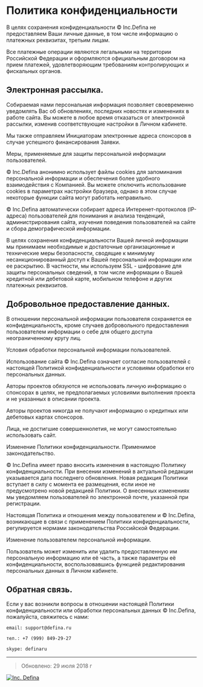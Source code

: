 # Политика конфиденциальности

В целях сохранения конфиденциальности © Inc.Defina не предоставляем Ваши личные данные, в том числе информацию о платежных реквизитах, третьим лицам.

Все платежные операции являются легальными на территории Российской Федерации и оформляются официальным договором на прием платежей, удовлетворяющим требованиям контролирующих и фискальных органов.

## Электронная рассылка.

Собираемая нами персональная информация позволяет своевременно уведомлять Вас об обновлениях, последних новостях и изменениях в работе сайта. Вы можете в любое время отказаться от электронной рассылки, изменив соответствующие настройки в Личном кабинете.

Мы также отправляем Инициаторам электронные адреса спонсоров в случае успешного финансирования Заявки.

Меры, применяемые для защиты персональной информации пользователей.

© Inc.Defina анонимно использует файлы cookies для запоминания персональной информации и обеспечения более удобного взаимодействия с Компанией. Вы можете отключить использование cookies в параметрах настройки браузера, однако в этом случае некоторые функции сайта могут работать неправильно.

© Inc.Defina автоматически собирает адреса Интеренет-протоколов (IP-адреса) пользователей для понимания и анализа тенденций, администрирования сайта, изучения поведения пользователей на сайте и сбора демографической информации.

В целях сохранения конфиденциальности Вашей личной информации мы принимаем необходимые и достаточные организационные и технические меры безопасности, сводящие к минимуму несанкционированный доступ к Вашей персональной информации или ее раскрытию. В частности, мы используем SSL - шифрование для защиты персональных сведений, в том числе информации о Вашей кредитной или дебетовой карте, мобильном телефоне и других платежных реквизитов.

## Добровольное предоставление данных.

В отношении персональной информации пользователя сохраняется ее конфиденциальность, кроме случаев добровольного предоставления пользователем информации о себе для общего доступа неограниченному кругу лиц.

Условия обработки персональной информации пользователей.

Использование сайта © Inc.Defina означает согласие пользователей с настоящей Политикой конфиденциальности и условиями обработки его персональных данных.

Авторы проектов обязуются не использовать личную информацию о спонсорах в целях, не предполагаемых условиями выполнения проекта и не указанных в описании проекта.

Авторы проектов никогда не получают информацию о кредитных или дебетовых картах спонсоров.

Лица, не достигшие совершеннолетия, не могут самостоятельно использовать сайт.

Изменение Политики конфиденциальности. Применимое законодательство.

© Inc.Defina имеет право вносить изменения в настоящую Политику конфиденциальности. При внесении изменений в актуальной редакции указывается дата последнего обновления. Новая редакция Политики вступает в силу с момента ее размещения, если иное не предусмотрено новой редакцией Политики. О внесенных изменениях мы уведомляем пользователей по электронной почте, указанной при регистрации.

Настоящая Политика и отношения между пользователем и © Inc.Defina, возникающие в связи с применением Политики конфиденциальности, регулируется нормами законодательства Российской Федерации.

Изменение пользователем персональной информации.

Пользователь может изменить или удалить предоставленную им персональную информацию или её часть, а также параметры её конфиденциальности, воспользовавшись функцией редактирования персональных данных в Личном кабинете.

## Обратная связь.

Если у вас возникли вопросы в отношении настоящей Политики конфиденциальности 
или обработки персональных данных © Inc.Defina, пожалуйста, свяжитесь с нами:

`email: support@defina.ru`

`тел.: +7 (999) 849-29-27`

`skype: definaru`

---

> Обновлено: 29 июля 2018 г 


[![Inc. Defina](https://definaru.github.io/assets/images/button11.png)](https://defina.ru)


